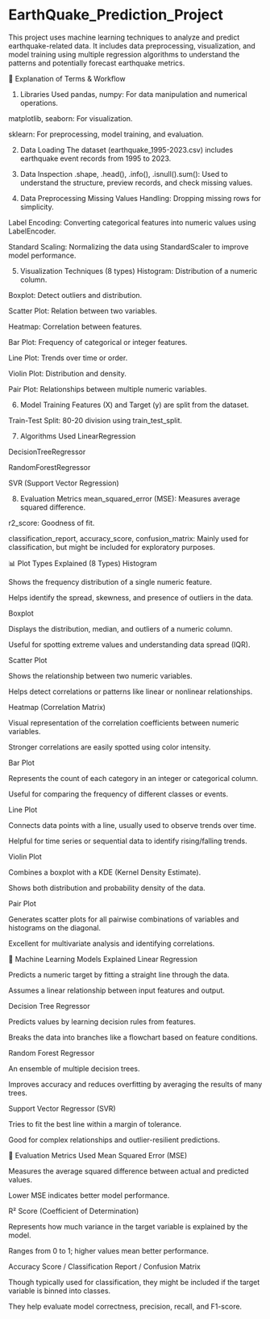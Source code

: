 # EarthQuake_Prediction_Project
This project uses machine learning techniques to analyze and predict earthquake-related data. It includes data preprocessing, visualization, and model training using multiple regression algorithms to understand the patterns and potentially forecast earthquake metrics.

📘 Explanation of Terms & Workflow
1. Libraries Used
pandas, numpy: For data manipulation and numerical operations.

matplotlib, seaborn: For visualization.

sklearn: For preprocessing, model training, and evaluation.

2. Data Loading
The dataset (earthquake_1995-2023.csv) includes earthquake event records from 1995 to 2023.

3. Data Inspection
.shape, .head(), .info(), .isnull().sum(): Used to understand the structure, preview records, and check missing values.

4. Data Preprocessing
Missing Values Handling: Dropping missing rows for simplicity.

Label Encoding: Converting categorical features into numeric values using LabelEncoder.

Standard Scaling: Normalizing the data using StandardScaler to improve model performance.

5. Visualization Techniques (8 types)
Histogram: Distribution of a numeric column.

Boxplot: Detect outliers and distribution.

Scatter Plot: Relation between two variables.

Heatmap: Correlation between features.

Bar Plot: Frequency of categorical or integer features.

Line Plot: Trends over time or order.

Violin Plot: Distribution and density.

Pair Plot: Relationships between multiple numeric variables.

6. Model Training
Features (X) and Target (y) are split from the dataset.

Train-Test Split: 80-20 division using train_test_split.

7. Algorithms Used
LinearRegression

DecisionTreeRegressor

RandomForestRegressor

SVR (Support Vector Regression)

8. Evaluation Metrics
mean_squared_error (MSE): Measures average squared difference.

r2_score: Goodness of fit.

classification_report, accuracy_score, confusion_matrix: Mainly used for classification, but might be included for exploratory purposes.

📊 Plot Types Explained (8 Types)
Histogram

Shows the frequency distribution of a single numeric feature.

Helps identify the spread, skewness, and presence of outliers in the data.

Boxplot

Displays the distribution, median, and outliers of a numeric column.

Useful for spotting extreme values and understanding data spread (IQR).

Scatter Plot

Shows the relationship between two numeric variables.

Helps detect correlations or patterns like linear or nonlinear relationships.

Heatmap (Correlation Matrix)

Visual representation of the correlation coefficients between numeric variables.

Stronger correlations are easily spotted using color intensity.

Bar Plot

Represents the count of each category in an integer or categorical column.

Useful for comparing the frequency of different classes or events.

Line Plot

Connects data points with a line, usually used to observe trends over time.

Helpful for time series or sequential data to identify rising/falling trends.

Violin Plot

Combines a boxplot with a KDE (Kernel Density Estimate).

Shows both distribution and probability density of the data.

Pair Plot

Generates scatter plots for all pairwise combinations of variables and histograms on the diagonal.

Excellent for multivariate analysis and identifying correlations.

🤖 Machine Learning Models Explained
Linear Regression

Predicts a numeric target by fitting a straight line through the data.

Assumes a linear relationship between input features and output.

Decision Tree Regressor

Predicts values by learning decision rules from features.

Breaks the data into branches like a flowchart based on feature conditions.

Random Forest Regressor

An ensemble of multiple decision trees.

Improves accuracy and reduces overfitting by averaging the results of many trees.

Support Vector Regressor (SVR)

Tries to fit the best line within a margin of tolerance.

Good for complex relationships and outlier-resilient predictions.

📏 Evaluation Metrics Used
Mean Squared Error (MSE)

Measures the average squared difference between actual and predicted values.

Lower MSE indicates better model performance.

R² Score (Coefficient of Determination)

Represents how much variance in the target variable is explained by the model.

Ranges from 0 to 1; higher values mean better performance.

Accuracy Score / Classification Report / Confusion Matrix

Though typically used for classification, they might be included if the target variable is binned into classes.

They help evaluate model correctness, precision, recall, and F1-score.
